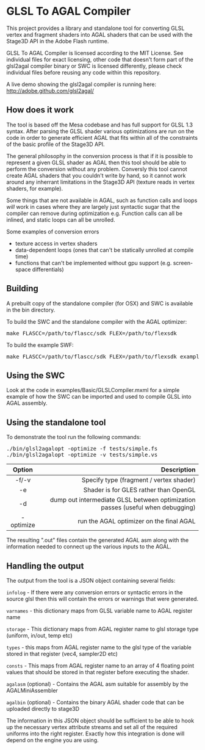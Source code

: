 GLSL To AGAL Compiler
=====================

This project provides a library and standalone tool for converting GLSL vertex and fragment shaders into AGAL shaders that can be used with the Stage3D API in the Adobe Flash runtime.

GLSL To AGAL Compiler is licensed according to the MIT License. See individual files for exact licensing, other code that doesn't form part of the glsl2agal compiler binary or SWC is licensed differently, please check individual files before reusing any code within this repository.

A live demo showing the glsl2agal compiler is running here: http://adobe.github.com/glsl2agal/

How does it work
----------------

The tool is based off the Mesa codebase and has full support for GLSL 1.3 syntax. After parsing the GLSL shader various optimizations are run on the code in order to generate efficient AGAL that fits within all of the constraints of the basic profile of the Stage3D API.

The general philosophy in the conversion process is that if it is possible to represent a given GLSL shader as AGAL then this tool should be able to perform the conversion without any problem. Conversly this tool cannot create AGAL shaders that you couldn't write by hand, so it cannot work around any inherrant limitations in the Stage3D API (texture reads in vertex shaders, for example).

Some things that are not available in AGAL, such as function calls and loops *will* work in cases where they are largely just syntactic sugar that the compiler can remove during optimization e.g. Function calls can all be inlined, and static loops can all be unrolled.

Some examples of conversion errors
- texture access in vertex shaders
- data-dependent loops (ones that can't be statically unrolled at compile time)
- functions that can't be implemented without gpu support (e.g. screen-space differentials)

Building
--------

A prebuilt copy of the standalone compiler (for OSX) and SWC is available in the bin directory.

To build the SWC and the standalone compiler with the AGAL optimizer:
<pre>
make FLASCC=/path/to/flascc/sdk FLEX=/path/to/flexsdk
</pre>

To build the example SWF:

<pre>
make FLASCC=/path/to/flascc/sdk FLEX=/path/to/flexsdk example
</pre>

Using the SWC
-------------

Look at the code in examples/Basic/GLSLCompiler.mxml for a simple example of how the SWC can be imported and used to compile GLSL into AGAL assembly.

Using the standalone tool
-------------------------

To demonstrate the tool run the following commands:

<pre>
./bin/glsl2agalopt -optimize -f tests/simple.fs
./bin/glsl2agalopt -optimize -v tests/simple.vs
</pre>

Option | Description
:-------:|------------:|
 -f/-v | Specify type (fragment / vertex shader)
 -e | Shader is for GLES rather than OpenGL |
 -d | dump out intermediate GLSL between optimization passes (useful when debugging) |
 -optimize | run the AGAL optimizer on the final AGAL |

The resulting ".out" files contain the generated AGAL asm along with the information needed to connect up the various inputs to the AGAL.

Handling the output
-------------------

The output from the tool is a JSON object containing several fields:

`infolog` - If there were any conversion errors or syntactic errors in the source glsl then this will contain the errors or warnings that were generated.

`varnames` - this dictionary maps from GLSL variable name to AGAL register name

`storage` - This dictionary maps from AGAL register name to glsl storage type (uniform, in/out, temp etc)

`types` - this maps from AGAL register name to the glsl type of the variable stored in that register (vec4, sampler2D etc)

`consts` - This maps from AGAL register name to an array of 4 floating point values that should be stored in that register before executing the shader.

`agalasm` (optional) - Contains the AGAL asm suitable for assembly by the AGALMiniAssembler

`agalbin` (optional) - Contains the binary AGAL shader code that can be uploaded directly to stage3D

The information in this JSON object should be sufficient to be able to hook up the necessary vertex attribute streams and set all of the required uniforms into the right register. Exactly how this integration is done will depend on the engine you are using.
